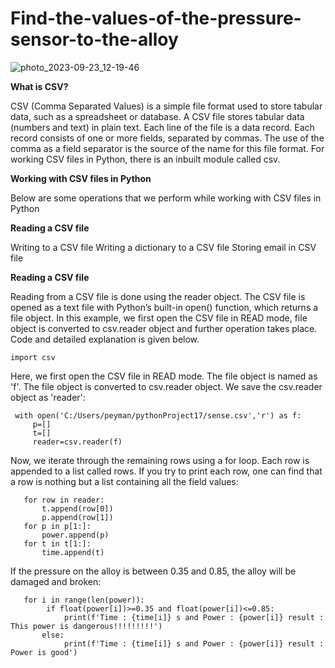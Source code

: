 # Find-the-values-of-the-pressure-sensor-to-the-alloy

![photo_2023-09-23_12-19-46](https://github.com/Peyman2012/Find-the-values-of-the-pressure-sensor-to-the-alloy/assets/88220773/8ce4a943-c1a1-44ea-9283-930edab3f6dc)


**What is CSV?** 

CSV (Comma Separated Values) is a simple file format used to store tabular data, such as a spreadsheet or database. A CSV file stores tabular data (numbers and text) in plain text. Each line of the file is a data record. Each record consists of one or more fields, separated by commas. The use of the comma as a field separator is the source of the name for this file format.
For working CSV files in Python, there is an inbuilt module called csv. 

**Working with CSV files in Python**

Below are some operations that we perform while working with CSV files in Python

**Reading a CSV file**

Writing to a CSV file
Writing a dictionary to a CSV file
Storing email in CSV file

**Reading a CSV file**

Reading from a CSV file is done using the reader object. The CSV file is opened as a text file with Python’s built-in open() function, which returns a file object. In this example, we first open the CSV file in READ mode, file object is converted to csv.reader object and further operation takes place. Code and detailed explanation is given below.

    import csv

Here, we first open the CSV file in READ mode. The file object is named as 'f'. The file object is converted to csv.reader object. We save the csv.reader object as 'reader':

     with open('C:/Users/peyman/pythonProject17/sense.csv','r') as f:
         p=[]
         t=[]
         reader=csv.reader(f)


Now, we iterate through the remaining rows using a for loop. Each row is appended to a list called rows. If you try to print each row, one can find that a row is nothing but a list containing all the field values:

       for row in reader:
           t.append(row[0])
           p.append(row[1])
       for p in p[1:]:
           power.append(p)
       for t in t[1:]:
           time.append(t)


If the pressure on the alloy is between 0.35 and 0.85, the alloy will be damaged and broken:

       for i in range(len(power)):
            if float(power[i])>=0.35 and float(power[i])<=0.85:
                print(f'Time : {time[i]} s and Power : {power[i]} result :  This power is dangerous!!!!!!!!!')
           else:
                print(f'Time : {time[i]} s and Power : {power[i]} result : Power is good')


